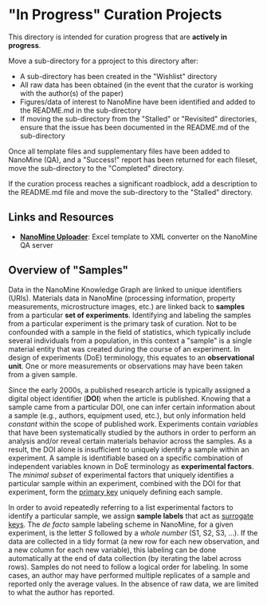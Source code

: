 # "In Progress" Curation Projects
This directory is intended for curation progress that are **actively in progress**.

Move a sub-directory for a pproject to this directory after:
* A sub-directory has been created in the "Wishlist" directory
* All raw data has been obtained (in the event that the curator is working with the author(s) of the paper)
* Figures/data of interest to NanoMine have been identified and added to the README.md in the sub-directory
* If moving the sub-directory from the "Stalled" or "Revisited" directories, ensure that the issue has been documented in the README.md of the sub-directory

Once all template files and supplementary files have been added to NanoMine (QA), and a "Success!" report has been returned for each fileset, move the sub-directory to the "Completed" directory.

If the curation process reaches a significant roadblock, add a description to the README.md file and move the sub-directory to the "Stalled" directory.

## Links and Resources
* [**NanoMine Uploader**](https://qa.materialsmine.org/nm#/XMLCONV): Excel template to XML converter on the NanoMine QA server

## Overview of "Samples"
Data in the NanoMine Knowledge Graph are linked to unique identifiers (URIs). Materials data in NanoMine (processing information, property measurements, microstructure images, etc.) are linked back to **samples** from a particular **set of experiments**. Identifying and labeling the samples from a particular experiment is the primary task of curation. Not to be confounded with a sample in the field of statistics, which typically include several individuals from a population, in this context a "sample" is a single material entity that was created during the course of an experiment. In design of experiments (DoE) terminology, this equates to an **observational unit**. One or more measurements or observations may have been taken from a given sample. 

Since the early 2000s, a published research article is typically assigned a digital object identifier (**DOI**) when the article is published. Knowing that a sample came from a particular DOI, one can infer certain information about a sample (e.g., authors, equipment used, etc.), but only information held *constant* within the scope of published work. Experiments contain *variables* that have been systematically studied by the authors in order to perform an analysis and/or reveal certain materials behavior across the samples. As a result, the DOI alone is insufficient to uniquely identify a sample within an experiment. A sample is identifiable based on a specific combination of independent variables known in DoE terminology as **experimental factors**. The *minimal subset* of experimental factors that uniquely identifies a particular sample within an experiment, combined with the DOI for that experiment, form the [primary key](https://en.wikipedia.org/wiki/Primary_key) uniquely defining each sample.

In order to avoid repeatedly referring to a list experimental factors to identify a particular sample, we assign **sample labels** that act as [surrogate keys](https://en.wikipedia.org/wiki/Surrogate_key). The *de facto* sample labeling scheme in NanoMine, for a given experiment, is the letter *S* followed by a *whole number* (S1, S2, S3, ...). If the data are collected in a tidy format (a new row for each new observation, and a new column for each new variable), this labeling can be done automatically at the end of data collection (by iterating the label across rows). Samples do not need to follow a logical order for labeling. In some cases, an author may have performed multiple replicates of a sample and reported only the average values. In the absence of raw data, we are limited to what the author has reported. 




